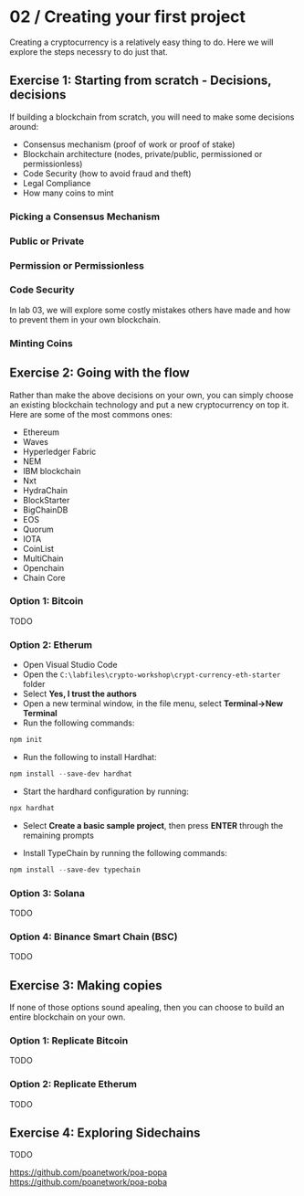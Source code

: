 # 02 / Creating your first project

Creating a cryptocurrency is a relatively easy thing to do.  Here we will explore the steps necessry to do just that.

## Exercise 1: Starting from scratch - Decisions, decisions

If building a blockchain from scratch, you will need to make some decisions around:

- Consensus mechanism (proof of work or proof of stake)
- Blockchain architecture (nodes, private/public, permissioned or permissionless)
- Code Security (how to avoid fraud and theft)
- Legal Compliance
- How many coins to mint

### Picking a Consensus Mechanism

### Public or Private

### Permission or Permissionless

### Code Security

In lab 03, we will explore some costly mistakes others have made and how to prevent them in your own blockchain.

### Minting Coins

## Exercise 2: Going with the flow

Rather than make the above decisions on your own, you can simply choose an existing blockchain technology and put a new cryptocurrency on top it.  Here are some of the most commons ones:

- Ethereum
- Waves
- Hyperledger Fabric
- NEM
- IBM blockchain
- Nxt
- HydraChain
- BlockStarter
- BigChainDB
- EOS
- Quorum
- IOTA
- CoinList
- MultiChain
- Openchain
- Chain Core

### Option 1: Bitcoin

TODO

### Option 2: Etherum

- Open Visual Studio Code
- Open the `C:\labfiles\crypto-workshop\crypt-currency-eth-starter` folder
- Select **Yes, I trust the authors**
- Open a new terminal window, in the file menu, select **Terminal->New Terminal**
- Run the following commands:

```powershell
npm init
```

- Run the following to install Hardhat:

```powershell
npm install --save-dev hardhat
```

- Start the hardhard configuration by running:

```powershell
npx hardhat
```

- Select **Create a basic sample project**, then press **ENTER** through the remaining prompts

- Install TypeChain by running the following commands:

```powershell
npm install --save-dev typechain
```

### Option 3: Solana

TODO

### Option 4: Binance Smart Chain (BSC)

TODO

## Exercise 3: Making copies

If none of those options sound apealing, then you can choose to build an entire blockchain on your own.

### Option 1: Replicate Bitcoin

TODO

### Option 2: Replicate Etherum

TODO

## Exercise 4: Exploring Sidechains

TODO

https://github.com/poanetwork/poa-popa
https://github.com/poanetwork/poa-poba
